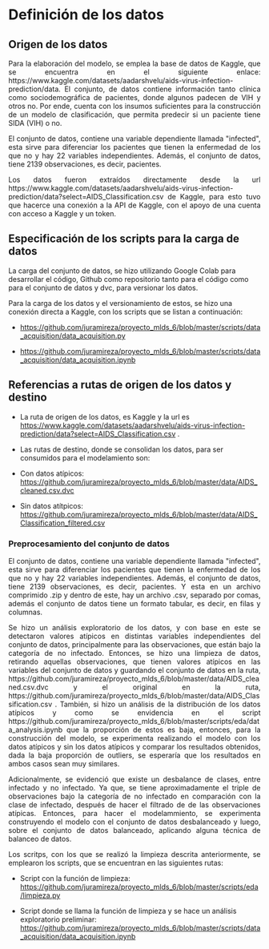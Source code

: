 # Definición de los datos

## Origen de los datos

<p align="justify">
Para la elaboración del modelo, se emplea la base de datos de Kaggle, que se encuentra en el siguiente enlace: https://www.kaggle.com/datasets/aadarshvelu/aids-virus-infection-prediction/data. El conjunto, de datos contiene información tanto clínica como sociodemográfica de pacientes, donde algunos padecen de VIH y otros no. Por ende, cuenta con los insumos suficientes para la construcción de un modelo de clasificación, que permita predecir si un paciente tiene SIDA (VIH) o no.
</p>

<p align="justify">
El conjunto de datos, contiene una variable dependiente llamada "infected", esta sirve para diferenciar los pacientes que tienen la enfermedad de los que no y hay 22 variables independientes. Además, el conjunto de datos, tiene 2139 observaciones, es decir, pacientes.
</p>

<p align="justify">
Los datos fueron extraídos directamente desde la url https://www.kaggle.com/datasets/aadarshvelu/aids-virus-infection-prediction/data?select=AIDS_Classification.csv de Kaggle, para esto tuvo que hacerce una conexión a la API de Kaggle, con el apoyo de una cuenta con acceso a Kaggle y un token.
</p>

## Especificación de los scripts para la carga de datos

<p align="justify">

La carga del conjunto de datos, se hizo utilizando Google Colab para desarrollar el código, Github como repositorio tanto para el código como para el conjunto de datos y dvc, para versionar los datos.

Para la carga de los datos y el versionamiento de estos, se hizo una conexión directa a Kaggle, con los scripts que se listan a continuación:

- https://github.com/juramireza/proyecto_mlds_6/blob/master/scripts/data_acquisition/data_acquisition.py

- https://github.com/juramireza/proyecto_mlds_6/blob/master/scripts/data_acquisition/data_acquisition.ipynb 

</p>

## Referencias a rutas de origen de los datos y destino

- La ruta de origen de los datos, es Kaggle y la url es https://www.kaggle.com/datasets/aadarshvelu/aids-virus-infection-prediction/data?select=AIDS_Classification.csv .

- Las rutas de destino, donde se consolidan los datos, para ser consumidos para el modelamiento son: 

- Con datos atípicos: https://github.com/juramireza/proyecto_mlds_6/blob/master/data/AIDS_cleaned.csv.dvc
- Sin datos atítpicos: https://github.com/juramireza/proyecto_mlds_6/blob/master/data/AIDS_Classification_filtered.csv

### Preprocesamiento del conjunto de datos 

<p align="justify">
El conjunto de datos, contiene una variable dependiente llamada "infected", esta sirve para diferenciar los pacientes que tienen la enfermedad de los que no y hay 22 variables independientes. Además, el conjunto de datos, tiene 2139 observaciones, es decir, pacientes. Y esta en un archivo comprimido .zip y dentro de este, hay un archivo .csv, separado por comas, además el conjunto de datos tiene un formato tabular, es decir, en filas y columnas. 
</p>

<p align="justify">
Se hizo un análisis exploratorio de los datos, y con base en este se detectaron valores atípicos en distintas variables independientes del conjunto de datos, principalmente para las observaciones, que están bajo la categoría de no infectado. Entonces, se hizo una limpieza de datos, retirando aquellas observaciones, que tienen valores atípicos en las variables del conjunto de datos y guardando el conjunto de datos en la ruta, https://github.com/juramireza/proyecto_mlds_6/blob/master/data/AIDS_cleaned.csv.dvc y el original en la ruta, https://github.com/juramireza/proyecto_mlds_6/blob/master/data/AIDS_Classification.csv . También, si hizo un análisis de la distribución de los datos atípicos y como se envidencia en el script https://github.com/juramireza/proyecto_mlds_6/blob/master/scripts/eda/data_analysis.ipynb que la proporción de estos es baja, entonces, para la construcción del modelo, se experimenta realizando el modelo con los datos atípicos y sin los datos atípicos y comparar los resultados obtenidos, dada la baja proporción de outliers, se esperaría que los resultados en ambos casos sean muy similares. 
</p>

<p align="justify">
Adicionalmente, se evidenció que existe un desbalance de clases, entre infectado y no infectado. Ya que, se tiene aproximadamente el triple de observaciones bajo la categoría de no infectado en comparación con la clase de infectado, después de hacer el filtrado de de las observaciones atípicas. Entonces, para hacer el modelammiento, se experimenta construyendo el modelo con el conjunto de datos desbalanceado y luego, sobre el conjunto de datos balanceado, aplicando alguna técnica de balanceo de datos. 

</p>

<p align="justify">
Los scritps, con los que se realizó la limpieza descrita anteriormente, se emplearon los scripts, que se encuentran en las siguientes rutas: 
</p>

- Script con la función de limpieza: https://github.com/juramireza/proyecto_mlds_6/blob/master/scripts/eda/limpieza.py

- Script donde se llama la función de limpieza y se hace un análisis exploratorio preliminar: https://github.com/juramireza/proyecto_mlds_6/blob/master/scripts/data_acquisition/data_acquisition.ipynb


